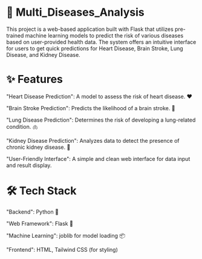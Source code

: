 # 🏥 Multi_Diseases_Analysis

This project is a web-based application built with Flask that utilizes pre-trained machine learning models to predict the risk of various diseases based on user-provided health data. The system offers an intuitive interface for users to get quick predictions for Heart Disease, Brain Stroke, Lung Disease, and Kidney Disease.

# ✨ Features

"Heart Disease Prediction": A model to assess the risk of heart disease. ❤️

"Brain Stroke Prediction": Predicts the likelihood of a brain stroke. 🧠

"Lung Disease Prediction": Determines the risk of developing a lung-related condition. 🫁

"Kidney Disease Prediction": Analyzes data to detect the presence of chronic kidney disease. 🫘

"User-Friendly Interface": A simple and clean web interface for data input and result display.

# 🛠️ Tech Stack

"Backend": Python 🐍

"Web Framework": Flask 🧪

"Machine Learning": joblib for model loading 📦

"Frontend": HTML, Tailwind CSS (for styling)
